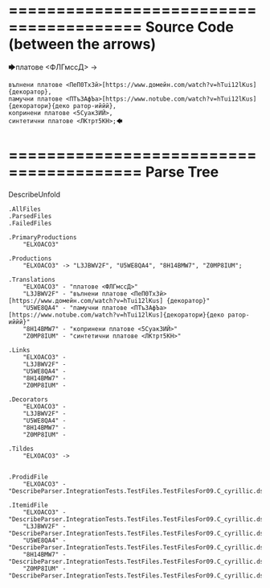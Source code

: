========================================
Source Code (between the arrows)
========================================

🡆платове <ФЛГмссД> ->

	вълнени платове <ПеП0ТхЗй>[https://www.домейн.com/watch?v=hTui12lKus] {декоратор},
	памучни платове <ПТъЗАфЪа>[https://www.notube.com/watch?v=hTui12lKus]{декоратори}{деко ратор-иййй},
	копринени платове <5Суак3ИЙ>,
	синтетични платове <ЛКтрт5КН>;🡄

========================================
Parse Tree
========================================
DescribeUnfold

    .AllFiles
    .ParsedFiles
    .FailedFiles

    .PrimaryProductions
        "ELXOACO3" 

    .Productions
        "ELXOACO3" -> "L3JBWV2F", "U5WE8QA4", "8H14BMW7", "Z0MP8IUM";

    .Translations
        "ELXOACO3" - "платове <ФЛГмссД>"
        "L3JBWV2F" - "вълнени платове <ПеП0ТхЗй>[https://www.домейн.com/watch?v=hTui12lKus] {декоратор}"
        "U5WE8QA4" - "памучни платове <ПТъЗАфЪа>[https://www.notube.com/watch?v=hTui12lKus]{декоратори}{деко ратор-иййй}"
        "8H14BMW7" - "копринени платове <5Суак3ИЙ>"
        "Z0MP8IUM" - "синтетични платове <ЛКтрт5КН>"

    .Links
        "ELXOACO3" - 
        "L3JBWV2F" - 
        "U5WE8QA4" - 
        "8H14BMW7" - 
        "Z0MP8IUM" - 

    .Decorators
        "ELXOACO3" - 
        "L3JBWV2F" - 
        "U5WE8QA4" - 
        "8H14BMW7" - 
        "Z0MP8IUM" - 

    .Tildes
        "ELXOACO3" -> 


    .ProdidFile
        "ELXOACO3" - "DescribeParser.IntegrationTests.TestFiles.TestFilesFor09.C_cyrillic.ds"

    .ItemidFile
        "ELXOACO3" - "DescribeParser.IntegrationTests.TestFiles.TestFilesFor09.C_cyrillic.ds"
        "L3JBWV2F" - "DescribeParser.IntegrationTests.TestFiles.TestFilesFor09.C_cyrillic.ds"
        "U5WE8QA4" - "DescribeParser.IntegrationTests.TestFiles.TestFilesFor09.C_cyrillic.ds"
        "8H14BMW7" - "DescribeParser.IntegrationTests.TestFiles.TestFilesFor09.C_cyrillic.ds"
        "Z0MP8IUM" - "DescribeParser.IntegrationTests.TestFiles.TestFilesFor09.C_cyrillic.ds"

